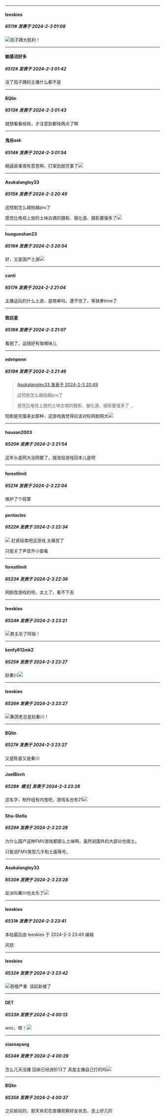 
*****

####  leeskies  
##### 6511#       发表于 2024-2-3 01:08

<img src="https://static.saraba1st.com/image/smiley/face2017/135.png" referrerpolicy="no-referrer">茄子蹲大胜利！

*****

####  敏感词好多  
##### 6512#       发表于 2024-2-3 01:42

没了茄子蹲的主播什么都不是

*****

####  BQlin  
##### 6513#       发表于 2024-2-3 01:43

就想看看结局，才注意到都快两点了啊

*****

####  鬼谷ask  
##### 6514#       发表于 2024-2-3 01:54

糊逼故事很有意思啊，打架劲就完事了<img src="https://static.saraba1st.com/image/smiley/face2017/066.png" referrerpolicy="no-referrer">


*****

####  Asukalangley33  
##### 6515#       发表于 2024-2-3 20:49

这短剧怎么越拍越pro了

感觉比电视上放的土味古偶的摄影、服化道、摄影要强多了<img src="https://static.saraba1st.com/image/smiley/face2017/069.png" referrerpolicy="no-referrer">


*****

####  huoguoshan23  
##### 6516#       发表于 2024-2-3 20:54

好，又是国产土游<img src="https://static.saraba1st.com/image/smiley/face2017/001.png" referrerpolicy="no-referrer">


*****

####  canti  
##### 6517#       发表于 2024-2-3 21:04

主播这玩的什么土游，是商单吗，遭不住了，等铁拳time了

*****

####  致远星  
##### 6518#       发表于 2024-2-3 21:07

看困了，运镜好有咖喱味儿


*****

####  edenpenn  
##### 6519#       发表于 2024-2-3 21:46

<blockquote><a href="httphttps://bbs.saraba1st.com/2b/forum.php?mod=redirect&amp;goto=findpost&amp;pid=63873027&amp;ptid=2094432" target="_blank">Asukalangley33 发表于 2024-2-3 20:49</a>

这短剧怎么越拍越pro了

感觉比电视上放的土味古偶的摄影、服化道、摄影要强多了 ...</blockquote>
短剧是完蛋美女那种，这游戏我觉得应该对标网剧网大<img src="https://static.saraba1st.com/image/smiley/face2017/067.png" referrerpolicy="no-referrer">


*****

####  housan2003  
##### 6520#       发表于 2024-2-3 21:54

这年头是网大没网要了，就改投游戏回本儿是吧


*****

####  forestlimit  
##### 6521#       发表于 2024-2-3 22:04

维护了个寂寞

*****

####  pentacles  
##### 6522#       发表于 2024-2-3 22:34

<img src="https://static.saraba1st.com/image/smiley/face2017/125.png" referrerpolicy="no-referrer"> 赶紧结束吧这游戏 太痛苦了 

只能关了声音开小窗看

*****

####  forestlimit  
##### 6523#       发表于 2024-2-3 22:36

网剧改游戏的吧，太土了，看不下去

*****

####  leeskies  
##### 6524#       发表于 2024-2-3 23:21

<img src="https://static.saraba1st.com/image/smiley/face2017/066.png" referrerpolicy="no-referrer">男主杀了阿祖！

*****

####  kenfy612mk2  
##### 6525#       发表于 2024-2-3 23:27

赵秦川<img src="https://static.saraba1st.com/image/smiley/face2017/067.png" referrerpolicy="no-referrer">

*****

####  leeskies  
##### 6526#       发表于 2024-2-3 23:27

<img src="https://static.saraba1st.com/image/smiley/face2017/105.png" referrerpolicy="no-referrer">集团老总是赵秦川！

*****

####  BQlin  
##### 6527#       发表于 2024-2-3 23:27

又是陈睿又是秦川

*****

####  JoelBirch  
##### 6528#         楼主| 发表于 2024-2-3 23:28

这名字，制作组有内鬼吧，游戏名也有21<img src="https://static.saraba1st.com/image/smiley/face2017/066.png" referrerpolicy="no-referrer">

*****

####  Shu-Stella  
##### 6529#       发表于 2024-2-3 23:28

为什么国产这种FMV游戏都那么土味啊，虽然说国外的大部分也很土。

只能说FMV类型几乎和土画等号。

*****

####  Asukalangley33  
##### 6530#       发表于 2024-2-3 23:28

反派叫秦川也太乐了<img src="https://static.saraba1st.com/image/smiley/face2017/068.png" referrerpolicy="no-referrer">

*****

####  leeskies  
##### 6531#       发表于 2024-2-3 23:41

 本帖最后由 leeskies 于 2024-2-3 23:49 编辑 

风怒

*****

####  leeskies  
##### 6532#       发表于 2024-2-3 23:42

<img src="https://static.saraba1st.com/image/smiley/face2017/135.png" referrerpolicy="no-referrer">吞楼严重  该起新楼了


*****

####  DET  
##### 6533#       发表于 2024-2-4 00:13

woc，塔！<img src="https://static.saraba1st.com/image/smiley/face2017/067.png" referrerpolicy="no-referrer">


*****

####  xiaosayang  
##### 6534#       发表于 2024-2-4 00:29

怎么几天没播 回来已经进阶13了 真是主播自己打的吗<img src="https://static.saraba1st.com/image/smiley/face2017/125.png" referrerpolicy="no-referrer">


*****

####  BQlin  
##### 6535#       发表于 2024-2-4 00:37

之前偷玩的，那天肯尼在直播观察好友状态，连上好几阶

